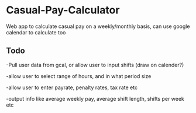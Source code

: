 # Casual-Pay-Calculator
Web app to calculate casual pay on a weekly/monthly basis, can use google calendar to calculate too

## Todo

-Pull user data from gcal, or allow user to input shifts (draw on calender?)

-allow user to select range of hours, and in what period size

-allow user to enter payrate, penalty rates, tax rate etc

-output info like average weekly pay, average shift length, shifts per week etc
